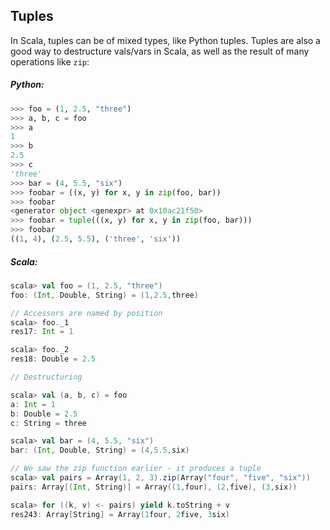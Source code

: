 Tuples
------

In Scala, tuples can be of mixed types, like Python tuples. Tuples are also a good way to destructure vals/vars in Scala, as well as the result of many operations like `zip`:

##### Python:
```python
>>> foo = (1, 2.5, "three")
>>> a, b, c = foo
>>> a
1
>>> b
2.5
>>> c
'three'
>>> bar = (4, 5.5, "six")
>>> foobar = ((x, y) for x, y in zip(foo, bar))
>>> foobar
<generator object <genexpr> at 0x10ac21f50>
>>> foobar = tuple(((x, y) for x, y in zip(foo, bar)))
>>> foobar
((1, 4), (2.5, 5.5), ('three', 'six'))
```

##### Scala:
```scala
scala> val foo = (1, 2.5, "three")
foo: (Int, Double, String) = (1,2.5,three)

// Accessors are named by position
scala> foo._1
res17: Int = 1

scala> foo._2
res18: Double = 2.5

// Destructuring

scala> val (a, b, c) = foo
a: Int = 1
b: Double = 2.5
c: String = three

scala> val bar = (4, 5.5, "six")
bar: (Int, Double, String) = (4,5.5,six)

// We saw the zip function earlier - it produces a tuple
scala> val pairs = Array(1, 2, 3).zip(Array("four", "five", "six"))
pairs: Array[(Int, String)] = Array((1,four), (2,five), (3,six))

scala> for ((k, v) <- pairs) yield k.toString + v
res243: Array[String] = Array(1four, 2five, 3six)
```
